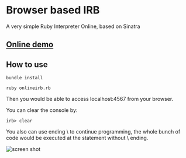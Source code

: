 Browser based IRB
=================

A very simple Ruby Interpreter Online, based on Sinatra


[Online demo](http://onlineirb.cloudfoundry.com/)
-------------


How to use
----------
    bundle install
	
    ruby onlineirb.rb
	
Then you would be able to access localhost:4567 from your browser.

You can clear the console by:

    irb> clear
  
You also can use ending \ to continue programming, the whole bunch of code would be executed at the statement without \ ending.

![screen shot](online_irb/raw/master/screenshot.png "Screen Shot")